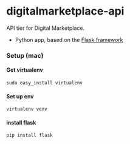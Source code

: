 digitalmarketplace-api
======================

API tier for Digital Marketplace.

- Python app, based on the [Flask framework](http://flask.pocoo.org/)

### Setup (mac)
#### Get virtualenv
	sudo easy_install virtualenv

#### Set up env
	virtualenv venv

#### install flask
	pip install flask
